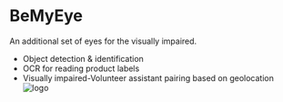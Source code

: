 # BeMyEye
An additional set of eyes for the visually impaired.
* Object detection & identification
* OCR for reading product labels
* Visually impaired-Volunteer assistant pairing based on geolocation
![logo](https://i.ibb.co/FWMW14C/logo-devpost.png)
